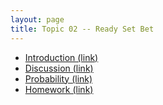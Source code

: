 ```yaml
---
layout: page
title: Topic 02 -- Ready Set Bet
---
```


* [Introduction (link)](/math180fall2024/modules/ready-set-bet/introduction)
* [Discussion   (link)](/math180fall2024/modules/ready-set-bet/discussion)
* [Probability  (link)](/math180fall2024/modules/ready-set-bet/probability)
* [Homework    (link)](/math180fall2024/modules/ready-set-bet/homework)


